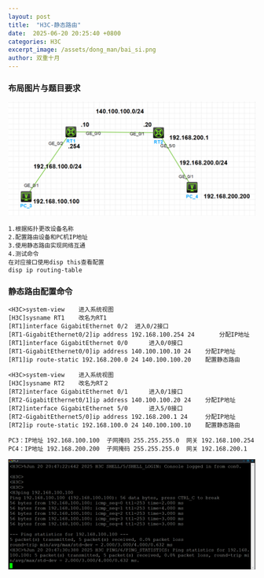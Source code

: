 ```yaml
---
layout: post
title:  "H3C-静态路由"
date:  2025-06-20 20:25:40 +0800
categories: H3C
excerpt_image: /assets/dong_man/bai_si.png
author: 双重十月
---
```

### 布局图片与题目要求
![题目布局](/assets/H3C/H3C-static.png)
```
1.根据拓扑更改设备名称
2.配置路由设备和PC机IP地址
3.使用静态路由实现网络互通
4.测试命令
在对应接口使用disp this查看配置
disp ip routing-table
```

### 静态路由配置命令
```RT1
<H3C>system-view	进入系统视图
[H3C]sysname RT1	改名为RT1
[RT1]interface GigabitEthernet 0/2	进入0/2接口
[RT1-GigabitEthernet0/2]ip address 192.168.100.254 24		分配IP地址
[RT1]interface GigabitEthernet 0/0		进入0/0接口
[RT1-GigabitEthernet0/0]ip address 140.100.100.10 24	分配IP地址
[RT1]ip route-static 192.168.200.0 24 140.100.100.20	配置静态路由
```

```RT2
<H3C>system-view	进入系统视图
[H3C]sysname RT2	改名为RT２
[RT2]interface GigabitEthernet 0/1		进入0/1接口
[RT2-GigabitEthernet0/1]ip address 140.100.100.20 24	分配IP地址
[RT2]interface GigabitEthernet 5/0		进入5/0接口
[RT2-GigabitEthernet5/0]ip address 192.168.200.1 24		分配IP地址
[RT2]ip route-static 192.168.100.0 24 140.100.100.10	配置静态路由
```

```PC机IP与网关
PC3：IP地址 192.168.100.100  子网掩码 255.255.255.0  网关 192.168.100.254
PC4：IP地址 192.168.200.200  子网掩码 255.255.255.0  网关 192.168.200.1
```
![ping通验证](/assets/H3C/H3C-static-pc3-pc4.png)